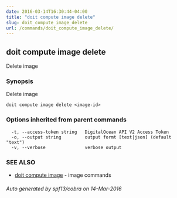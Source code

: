 ```yaml
---
date: 2016-03-14T16:30:44-04:00
title: "doit compute image delete"
slug: doit_compute_image_delete
url: /commands/doit_compute_image_delete/
---
```

## doit compute image delete

Delete image

### Synopsis


Delete image

```
doit compute image delete <image-id>
```

### Options inherited from parent commands

```
  -t, --access-token string   DigitalOcean API V2 Access Token
  -o, --output string         output formt [text|json] (default "text")
  -v, --verbose               verbose output
```

### SEE ALSO
* [doit compute image](/commands/doit_compute_image/)	 - image commands

###### Auto generated by spf13/cobra on 14-Mar-2016
